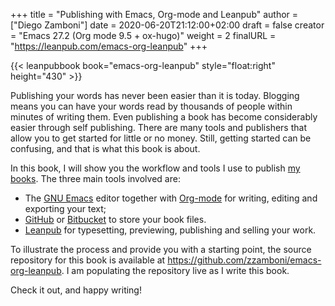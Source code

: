 +++
title = "Publishing with Emacs, Org-mode and Leanpub"
author = ["Diego Zamboni"]
date = 2020-06-20T21:12:00+02:00
draft = false
creator = "Emacs 27.2 (Org mode 9.5 + ox-hugo)"
weight = 2
finalURL = "https://leanpub.com/emacs-org-leanpub"
+++

{{< leanpubbook book="emacs-org-leanpub" style="float:right"  height="430" >}}

Publishing your words has never been easier than it is today. Blogging means you can have your words read by thousands of people within minutes of writing them. Even publishing a book has become considerably easier through self publishing. There are many tools and publishers that allow you to get started for little or no money. Still, getting started can be confusing, and that is what this book is about.

In this book, I will show you the workflow and tools I use to publish [my books](https://leanpub.com/u/zzamboni). The three main tools involved are:

-   The [GNU Emacs](https://www.gnu.org/software/emacs/) editor together with [Org-mode](https://orgmode.org/) for writing, editing and exporting your text;
-   [GitHub](https://github.com/tonsky/FiraCode) or [Bitbucket](https://bitbucket.org/) to store your book files.
-   [Leanpub](https://leanpub.com/) for typesetting, previewing, publishing and selling your work.

To illustrate the process and provide you with a starting point, the source repository for this book is available at <https://github.com/zzamboni/emacs-org-leanpub>. I am populating the repository live as I write this book.

Check it out, and happy writing!

<!--more-->

&nbsp;
